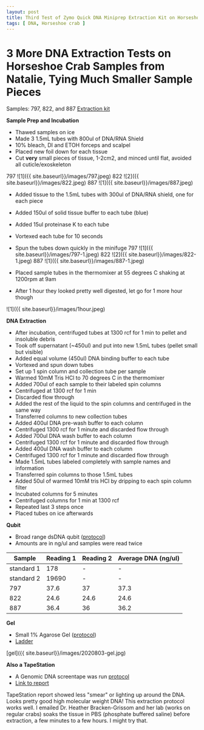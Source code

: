 ```yaml
---
layout: post
title: Third Test of Zymo Quick DNA Miniprep Extraction Kit on Horseshoe Crab Tissue
tags: [ DNA, Horseshoe crab ]
---
```


# 3 More DNA Extraction Tests on Horseshoe Crab Samples from Natalie, Tying Much Smaller Sample Pieces

Samples: 797, 822, and 887
[Extraction kit](https://www.zymoresearch.com/collections/quick-dna-kits/products/quick-dna-miniprep-plus-kit)

**Sample Prep and Incubation**

- Thawed samples on ice
- Made 3 1.5mL tubes with 800ul of DNA/RNA Shield
- 10% bleach, DI and ETOH forceps and scalpel
- Placed new foil down for each tissue
- Cut **very** small pieces of tissue, 1-2cm2, and minced until flat, avoided all cuticle/exoskeleton

797
![1]({{ site.baseurl}}/images/797.jpeg)
822
![2]({{ site.baseurl}}/images/822.jpeg)
887
![1]({{ site.baseurl}}/images/887.jpeg)

- Added tissue to the 1.5mL tubes with 300ul of DNA/RNA shield, one for each piece
- Added 150ul of solid tissue buffer to each tube (blue)
- Added 15ul proteinase K to each tube
- Vortexed each tube for 10 seconds
- Spun the tubes down quickly in the minifuge
797
![1]({{ site.baseurl}}/images/797-1.jpeg)
822
![2]({{ site.baseurl}}/images/822-1.jpeg)
887
![1]({{ site.baseurl}}/images/887-1.jpeg)

- Placed sample tubes in the thermomixer at 55 degrees C shaking at 1200rpm at 9am
- After 1 hour they looked pretty well digested, let go for 1 more hour though

![1]({{ site.baseurl}}/images/1hour.jpeg)

**DNA Extraction**

- After incubation, centrifuged tubes at 1300 rcf for 1 min to pellet and insoluble debris
- Took off supernatant (~450ul) and put into new 1.5mL tubes (pellet small but visible)
- Added equal volume (450ul) DNA binding buffer to each tube
- Vortexed and spun down tubes
- Set up 1 spin column and collection tube per sample
- Warmed 10mM Tris HCl to 70 degrees C in the thermomixer
- Added 700ul of each sample to their labeled spin columns
- Centrifuged at 1300 rcf for 1 min
- Discarded flow through
- Added the rest of the liquid to the spin columns and centrifuged in the same way
- Transferred columns to new collection tubes
- Added 400ul DNA pre-wash buffer to each column
- Centrifuged 1300 rcf for 1 minute and discarded flow through
- Added 700ul DNA wash buffer to each column
- Centrifuged 1300 rcf for 1 minute and discarded flow through
- Added 400ul DNA wash buffer to each column
- Centrifuged 1300 rcf for 1 minute and discarded flow through
- Made 1.5mL tubes labeled completely with sample names and information
- Transferred spin columns to those 1.5mL tubes
- Added 50ul of warmed 10mM tris HCl by dripping to each spin column filter
- Incubated columns for 5 minutes
- Centrifuged columns for 1 min at 1300 rcf
- Repeated last 3 steps once
- Placed tubes on ice afterwards

**Qubit**

- Broad range dsDNA qubit ([protocol](https://meschedl.github.io/MES_Puritz_Lab_Notebook/2019-03-02/Qubit-Protocol))
- Amounts are in ng/ul and samples were read twice

|Sample|Reading 1|Reading 2| Average DNA (ng/ul)|
|---|---|---|---|
|standard 1|178|-|-|
|standard 2|19690|-|-|
|797|37.6|37|37.3|
|822|24.6|24.6|24.6|
|887|36.4|36|36.2|

**Gel**

- Small 1% Agarose Gel ([protocol](https://meschedl.github.io/MES_Puritz_Lab_Notebook/2019-03-01/PPP-Lab-Gel-Protocol))
- [Ladder](https://www.thermofisher.com/document-connect/document-connect.html?url=https%3A%2F%2Fassets.thermofisher.com%2FTFS-Assets%2FLSG%2Fmanuals%2FMAN0013047_GeneRuler_1kb_Plus_DNALadder_250ug_UG.pdf&title=VXNlciBHdWlkZTogR2VuZVJ1bGVyIDEga2IgUGx1cyBETkEgTGFkZGVy)

[gel]({{ site.baseurl}}/images/2020803-gel.jpg)


**Also a TapeStation**

- A Genomic DNA screentape was run [protocol](https://meschedl.github.io/MESPutnam_Open_Lab_Notebook/DNA-Tapestation/)
- [Link to report](https://github.com/meschedl/MES_Puritz_Lab_Notebook/blob/master/tapetstations/2020-08-04.pdf)

TapeStation report showed less "smear" or lighting up around the DNA. Looks pretty good high molecular weight DNA! This extraction protocol works well. I emailed Dr. Heather Bracken-Grissom and her lab (works on regular crabs) soaks the tissue in PBS (phosphate buffered saline) before extraction, a few minutes to a few hours. I might try that.
